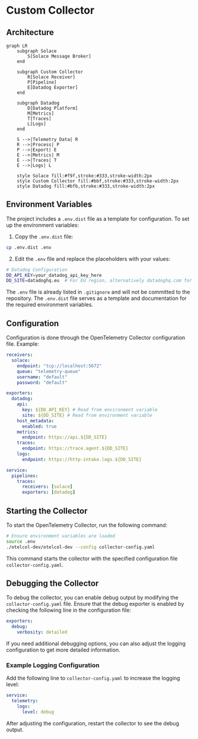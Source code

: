 # Custom Collector

## Architecture

```mermaid
graph LR
    subgraph Solace
        S[Solace Message Broker]
    end

    subgraph Custom Collector
        R[Solace Receiver]
        P[Pipeline]
        E[Datadog Exporter]
    end

    subgraph Datadog
        D[Datadog Platform]
        M[Metrics]
        T[Traces]
        L[Logs]
    end

    S -->|Telemetry Data| R
    R -->|Process| P
    P -->|Export| E
    E -->|Metrics| M
    E -->|Traces| T
    E -->|Logs| L

    style Solace fill:#f9f,stroke:#333,stroke-width:2px
    style Custom Collector fill:#bbf,stroke:#333,stroke-width:2px
    style Datadog fill:#bfb,stroke:#333,stroke-width:2px
```

## Environment Variables

The project includes a `.env.dist` file as a template for configuration. To set up the environment variables:

1. Copy the `.env.dist` file:

```bash
cp .env.dist .env
```

2. Edit the `.env` file and replace the placeholders with your values:

```bash
# Datadog Configuration
DD_API_KEY=your_datadog_api_key_here
DD_SITE=datadoghq.eu  # For EU region, alternatively datadoghq.com for US region
```

The `.env` file is already listed in `.gitignore` and will not be committed to the repository. The `.env.dist` file serves as a template and documentation for the required environment variables.

## Configuration

Configuration is done through the OpenTelemetry Collector configuration file. Example:

```yaml
receivers:
  solace:
    endpoint: "tcp://localhost:5672"
    queue: "telemetry-queue"
    username: "default"
    password: "default"

exporters:
  datadog:
    api:
      key: ${DD_API_KEY} # Read from environment variable
      site: ${DD_SITE} # Read from environment variable
    host_metadata:
      enabled: true
    metrics:
      endpoint: https://api.${DD_SITE}
    traces:
      endpoint: https://trace.agent.${DD_SITE}
    logs:
      endpoint: https://http-intake.logs.${DD_SITE}

service:
  pipelines:
    traces:
      receivers: [solace]
      exporters: [datadog]
```

## Starting the Collector

To start the OpenTelemetry Collector, run the following command:

```bash
# Ensure environment variables are loaded
source .env
./otelcol-dev/otelcol-dev --config collector-config.yaml
```

This command starts the collector with the specified configuration file `collector-config.yaml`.

## Debugging the Collector

To debug the collector, you can enable debug output by modifying the `collector-config.yaml` file. Ensure that the debug exporter is enabled by checking the following line in the configuration file:

```yaml
exporters:
  debug:
    verbosity: detailed
```

If you need additional debugging options, you can also adjust the logging configuration to get more detailed information.

### Example Logging Configuration

Add the following line to `collector-config.yaml` to increase the logging level:

```yaml
service:
  telemetry:
    logs:
      level: debug
```

After adjusting the configuration, restart the collector to see the debug output.
